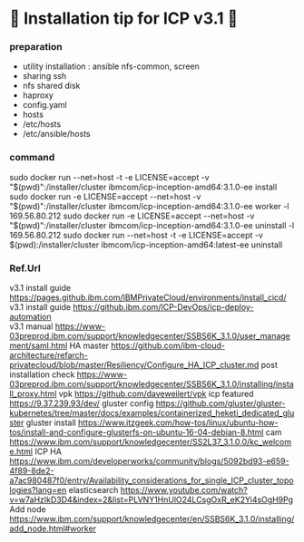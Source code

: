 # :hamster: Installation tip for ICP v3.1 :hamster:

### preparation
- utility installation : ansible nfs-common, screen
- sharing ssh
- nfs shared disk
- haproxy 
- config.yaml
- hosts
- /etc/hosts
- /etc/ansible/hosts

### command

sudo docker run --net=host -t -e LICENSE=accept -v "$(pwd)":/installer/cluster ibmcom/icp-inception-amd64:3.1.0-ee  install
sudo docker run -e LICENSE=accept --net=host   -v "$(pwd)":/installer/cluster   ibmcom/icp-inception-amd64:3.1.0-ee  worker -l  169.56.80.212 
sudo docker run -e LICENSE=accept --net=host   -v "$(pwd)":/installer/cluster   ibmcom/icp-inception-amd64:3.1.0-ee  uninstall -l  169.56.80.212 
sudo docker run --net=host -t -e LICENSE=accept -v $(pwd):/installer/cluster ibmcom/icp-inception-amd64:latest-ee uninstall


### Ref.Url
v3.1 install guide	https://pages.github.ibm.com/IBMPrivateCloud/environments/install_cicd/ 
v3.1 install guide	https://github.ibm.com/ICP-DevOps/icp-deploy-automation    
v3.1 manual	https://www-03preprod.ibm.com/support/knowledgecenter/SSBS6K_3.1.0/user_management/saml.html
HA master	https://github.com/ibm-cloud-architecture/refarch-privatecloud/blob/master/Resiliency/Configure_HA_ICP_cluster.md
post installation check  https://www-03preprod.ibm.com/support/knowledgecenter/SSBS6K_3.1.0/installing/install_proxy.html
vpk		https://github.com/daveweilert/vpk
icp featured	https://9.37.239.93/dev/
gluster	config	https://github.com/gluster/gluster-kubernetes/tree/master/docs/examples/containerized_heketi_dedicated_gluster
gluster install	https://www.itzgeek.com/how-tos/linux/ubuntu-how-tos/install-and-configure-glusterfs-on-ubuntu-16-04-debian-8.html
cam		https://www.ibm.com/support/knowledgecenter/SS2L37_3.1.0.0/kc_welcome.html
ICP HA		https://www.ibm.com/developerworks/community/blogs/5092bd93-e659-4f89-8de2-a7ac980487f0/entry/Availability_considerations_for_single_ICP_cluster_topologies?lang=en
elasticsearch	https://www.youtube.com/watch?v=w7aHzIkD3D4&index=2&list=PLVNY1HnUlO24LCsgOxR_eK2Yi4sOgH9Pg
Add node	https://www.ibm.com/support/knowledgecenter/en/SSBS6K_3.1.0/installing/add_node.html#worker



